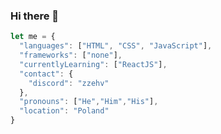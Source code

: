 ### Hi there 👋

```javascript
let me = {
  "languages": ["HTML", "CSS", "JavaScript"],
  "frameworks": ["none"],
  "currentlyLearning": ["ReactJS"],
  "contact": {
    "discord": "zzehv"
  },
  "pronouns": ["He","Him","His"],
  "location": "Poland"
}
```

<!--
**Walker30263/Walker30263** is a ✨ _special_ ✨ repository because its `README.md` (this file) appears on your GitHub profile.

Here are some ideas to get you started:

- 🔭 I’m currently working on ...
- 🌱 I’m currently learning ...
- 👯 I’m looking to collaborate on ...
- 🤔 I’m looking for help with ...
- 💬 Ask me about ...
- 📫 How to reach me: ...
- 😄 Pronouns: ...
- ⚡ Fun fact: ...
-->
